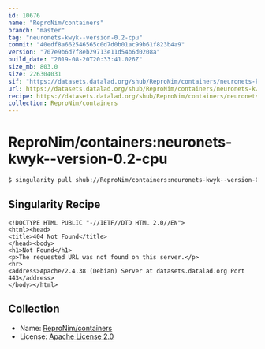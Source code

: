 ```yaml
---
id: 10676
name: "ReproNim/containers"
branch: "master"
tag: "neuronets-kwyk--version-0.2-cpu"
commit: "40edf8a662546565c0d7d0b01ac99b61f823b4a9"
version: "707e9b6d7f8eb29713e11d54b6d0208a"
build_date: "2019-08-20T20:33:41.026Z"
size_mb: 803.0
size: 226304031
sif: "https://datasets.datalad.org/shub/ReproNim/containers/neuronets-kwyk--version-0.2-cpu/2019-08-20-40edf8a6-707e9b6d/707e9b6d7f8eb29713e11d54b6d0208a.sif"
url: https://datasets.datalad.org/shub/ReproNim/containers/neuronets-kwyk--version-0.2-cpu/2019-08-20-40edf8a6-707e9b6d/
recipe: https://datasets.datalad.org/shub/ReproNim/containers/neuronets-kwyk--version-0.2-cpu/2019-08-20-40edf8a6-707e9b6d/Singularity
collection: ReproNim/containers
---
```


# ReproNim/containers:neuronets-kwyk--version-0.2-cpu

```bash
$ singularity pull shub://ReproNim/containers:neuronets-kwyk--version-0.2-cpu
```

## Singularity Recipe

```singularity
<!DOCTYPE HTML PUBLIC "-//IETF//DTD HTML 2.0//EN">
<html><head>
<title>404 Not Found</title>
</head><body>
<h1>Not Found</h1>
<p>The requested URL was not found on this server.</p>
<hr>
<address>Apache/2.4.38 (Debian) Server at datasets.datalad.org Port 443</address>
</body></html>
```

## Collection

 - Name: [ReproNim/containers](https://github.com/ReproNim/containers)
 - License: [Apache License 2.0](https://api.github.com/licenses/apache-2.0)

